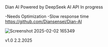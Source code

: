 Dian AI Powered by DeepSeek AI API
In progress

-Needs Optimization
-Slow response time
https://github.com/Diansensei/Dian-AI

![Screenshot 2025-02-02 165349](https://github.com/user-attachments/assets/8a5a3c25-9118-40c7-9f0f-257bc9648864)

v1.0
2.2.2025
